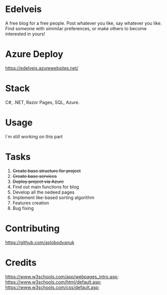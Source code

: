 # Edelveis

A free blog for a free people. Post whatever you like, say whatever you like. Find someone with simmilar preferences, or make others to become interested in yours!
# Azure Deploy
https://edelveis.azurewebsites.net/
# Stack

C#, .NET, Razor Pages, SQL, Azure.

# Usage

I`m still working on this part

# Tasks

1. ~~Create base structure for project~~
2. ~~Create base services~~
3. ~~Deploy project via Azure~~
4. Find out main functions for blog
5. Develop all the nedeed pages
6. Implement like-based sorting algorithm
7. Features creation
8. Bug fixing

# Contributing

https://github.com/aslobodyanuk


# Credits


https://www.w3schools.com/asp/webpages_intro.asp; 
 https://www.w3schools.com/html/default.asp;
 https://www.w3schools.com/css/default.asp;
